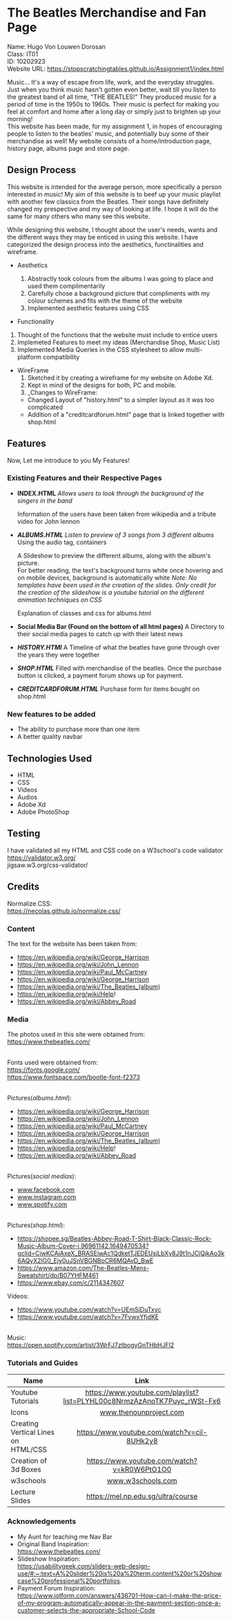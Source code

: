 # The Beatles Merchandise and Fan Page

Name: Hugo Von Louwen Dorosan <br />
Class: IT01 <br />
ID: 10202923 <br />
Website URL: https://stopscratchingtables.github.io/Assignment1/index.html

Music... It's a way of escape from life, work, and the everyday struggles.
Just when you think music hasn't gotten even better, wait till you listen to the greatest band of all time, "THE BEATLES!" They produced music for a period of time in the 1950s to 1960s. Their music is perfect for making you feel at comfort and home after a long day or simply just to brighten up your morning! <br />
This website has been made, for my assignment 1, in hopes of encouraging people to listen to the beatles' music, and potentially buy some of their merchandise as well! My website consists of a home/introduction page, history page, albums page and store page.
 
## Design Process

This website is intended for the average person, more specifically a person interested in music! My aim of this website is to beef up your music playlist with another few classics from the Beatles. Their songs have definitely changed my prespective and my way of looking at life. I hope it will do the same for many others who many see this website.

While designing this website, I thought about the user's needs, wants and the different ways they may be enticed in using this website. I have categorized the design process into the aesthetics, functinalities and wireframe.

- Aesthetics
  1. Abstractly took colours from the albums I was going to place and used them complimentarily
  2. Carefully chose a background picture that compliments with my colour schemes and fits with the theme of the website
  3. Implemented aesthetic features using CSS
  
 - Functionality
  1. Thought of the functions that the website must include to entice users
  2. Implemeted Features to meet my ideas (Merchandise Shop, Music List)
  3. Implemented Media Queries in the CSS stylesheet to allow multi-platform compatibility
  
- WireFrame
  1. Sketched it by creating a wireframe for my website on Adobe Xd. 
  2. Kept in mind of the designs for both, PC and mobile.
  3. _Changes to WireFrame:
  - Changed Layout of "history.html" to a simpler layout as it was too complicated
  - Addition of a "creditcardforum.html" page that is linked together with shop.html
  
  
## Features

Now, Let me introduce to you My Features!
 
### Existing Features and their Respective Pages
- __INDEX.HTML__
  _Allows users to look through the background of the singers in the band_<br/>
  
  Information of the users have been taken from wikipedia and a tribute video for John lennon

- ___ALBUMS.HTML___
  _Listen to preview of 3 songs from 3 different albums_<br/>
  Using the audio tag, containers <br />
  
  A Slideshow to preview the different albums, along with the album's picture. <br />
  For better reading, the text's background turns white once hovering and on mobile devices, background is automatically white
  _Note: No templates have been used in the creation of the slides. Only credit for the creation of the slideshow is a youtube tutorial on the different animation techniques on   CSS_
  
  Explanation of classes and css for albums.html

- __Social Media Bar (Found on the bottom of all html pages)__
  A Directory to their social media pages to catch up with their latest news

- ___HISTORY.HTMl___
   A Timeline of what the beatles have gone through over the years they were together

- ___SHOP.HTML___
   Filled with merchandise of the beatles.
   Once the purchase button is clicked, a payment forum shows up for payment.
   
- ___CREDITCARDFORUM.HTML___
   Purchase form for items bought on shop.html
   
### New features to be added
- The ability to purchase more than one item
- A better quality navbar

## Technologies Used
- HTML
- CSS
- Videos
- Audios
- Adobe Xd
- Adobe PhotoShop

## Testing

I have validated all my HTML and CSS code on a W3school's code validator<br/>
https://validator.w3.org/ <br/>
jigsaw.w3.org/css-validator/<br/>

## Credits

Normalize.CSS: <br/>
https://necolas.github.io/normalize.css/<br />

### Content
The text for the website has been taken from:<br/>
- https://en.wikipedia.org/wiki/George_Harrison
- https://en.wikipedia.org/wiki/John_Lennon
- https://en.wikipedia.org/wiki/Paul_McCartney
- https://en.wikipedia.org/wiki/George_Harrison
- https://en.wikipedia.org/wiki/The_Beatles_(album)
- https://en.wikipedia.org/wiki/Help!
- https://en.wikipedia.org/wiki/Abbey_Road


### Media
The photos used in this site were obtained from:<br/>
https://www.thebeatles.com/ <br/><br/>

Fonts used were obtained from:<br/>
https://fonts.google.com/ <br/>
https://www.fontspace.com/bootle-font-f2373<br/><br/>

Pictures(_albums.html_): <br/>
- https://en.wikipedia.org/wiki/George_Harrison <br/>
- https://en.wikipedia.org/wiki/John_Lennon <br/>
- https://en.wikipedia.org/wiki/Paul_McCartney <br/>
- https://en.wikipedia.org/wiki/George_Harrison <br/>
- https://en.wikipedia.org/wiki/The_Beatles_(album) <br/>
- https://en.wikipedia.org/wiki/Help! <br/>
- https://en.wikipedia.org/wiki/Abbey_Road <br/><br/>

Pictures(_social medias_): <br/>
- www.facebook.com <br/>
- www.instagram.com <br/>
- www.spotify.com <br/><br/>

Pictures(_shop.html_): <br/>
- https://shopee.sg/Beatles-Abbey-Road-T-Shirt-Black-Classic-Rock-Music-Album-Cover-i.96961142.1649470534?gclid=CjwKCAiAxeX_BRASEiwAc1QdketTJEDEUsjLbXy8J9t1nJCjQjkAo3k6AQyX2lG0_Ejy0uJSnVBGNBoCR6MQAvD_BwE
- https://www.amazon.com/The-Beatles-Mens-Sweatshirt/dp/B07YHFM461
- https://www.ebay.com/c/2114347607<br />

Videos:<br/>
- https://www.youtube.com/watch?v=UEmSjDuTxyc<br/>
- https://www.youtube.com/watch?v=7FvwxYfjdKE<br/><br/>

Music:<br/>
https://open.spotify.com/artist/3WrFJ7ztbogyGnTHbHJFl2

### Tutorials and Guides
| Name        | Link           |
| ------------- |:-------------:|
| Youtube Tutorials     | https://www.youtube.com/playlist?list=PLYHL00c8NrmzAzAnoTK7Puyc_rWSt-Fx6 |
| Icons      | www.thenounproject.com |
| Creating Vertical Lines on HTML/CSS | https://www.youtube.com/watch?v=cil-8UHk2y8 |
| Creation of 3d Boxes | https://www.youtube.com/watch?v=kR0W6PtO1O0 |
| w3schools | www.w3schools.com |
| Lecture Slides | https://mel.np.edu.sg/ultra/course |

### Acknowledgements
- My Aunt for teaching me Nav Bar
- Original Band Inspiration: <br />
  https://www.thebeatles.com/
- Slideshow Inspiration: <br/>
  https://usabilitygeek.com/sliders-web-design-use/#:~:text=A%20slider%20is%20a%20term,content%20or%20showcase%20professional%20portfolios.
- Payment Forum Inspiration: <br/>
https://www.jotform.com/answers/436701-How-can-I-make-the-price-of-my-program-automatically-appear-in-the-payment-section-once-a-customer-selects-the-appropriate-School-Code
